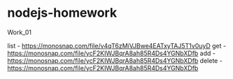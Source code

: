 # nodejs-homework
Work_01

list - https://monosnap.com/file/v4qT6zMiVJBwe4EATxyTAJ5T1v0uyD
get - https://monosnap.com/file/ycF2KIWJBqrA8ah85R4Ds4YGNbXDfb
add - https://monosnap.com/file/ycF2KIWJBqrA8ah85R4Ds4YGNbXDfb
delete - https://monosnap.com/file/ycF2KIWJBqrA8ah85R4Ds4YGNbXDfb

